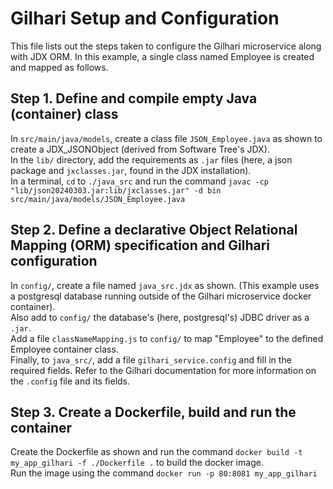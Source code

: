 # Gilhari Setup and Configuration
This file lists out the steps taken to configure the Gilhari microservice along with JDX ORM. In this example, a single class named Employee is created and mapped as follows.

## Step 1. Define and compile empty Java (container) class
In `src/main/java/models`, create a class file `JSON_Employee.java` as shown to create a JDX_JSONObject (derived from Software Tree's JDX).\
In the `lib/` directory, add the requirements as `.jar` files (here, a json package and `jxclasses.jar`, found in the JDX installation).\
In a terminal, `cd` to `./java_src` and run the command `javac -cp "lib/json20240303.jar:lib/jxclasses.jar" -d bin src/main/java/models/JSON_Employee.java`

## Step 2. Define a declarative Object Relational Mapping (ORM) specification and Gilhari configuration
In `config/`, create a file named `java_src.jdx` as shown. (This example uses a postgresql database running outside of the Gilhari microservice docker container).\
Also add to `config/` the database's (here, postgresql's) JDBC driver as a `.jar`.\
Add a file `classNameMapping.js` to `config/` to map "Employee" to the defined Employee container class.\
Finally, to `java_src/`, add a file `gilhari_service.config` and fill in the required fields. Refer to the Gilhari documentation for more information on the `.config` file and its fields.

## Step 3. Create a Dockerfile, build and run the container
Create the Dockerfile as shown and run the command
`docker build -t my_app_gilhari -f ./Dockerfile .` to build the docker image.\
Run the image using the command `docker run -p 80:8081 my_app_gilhari`

